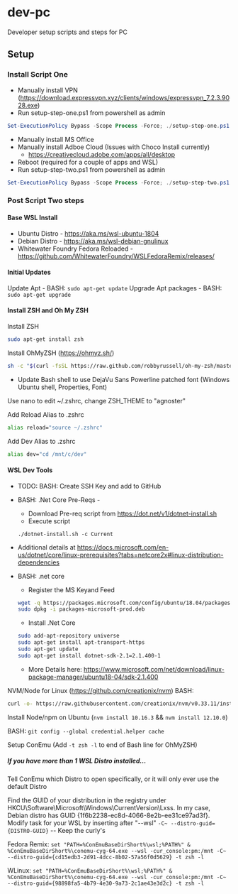# dev-pc

Developer setup scripts and steps for PC

## Setup

### Install Script One

- Manually install VPN (https://download.expressvpn.xyz/clients/windows/expressvpn_7.2.3.9028.exe)
- Run setup-step-one.ps1 from powershell as admin

```powershell
Set-ExecutionPolicy Bypass -Scope Process -Force; ./setup-step-one.ps1
```

- Manually install MS Office
- Manually install Adboe Cloud (Issues with Choco Install currently)
  - https://creativecloud.adobe.com/apps/all/desktop
- Reboot (required for a couple of apps and WSL)
- Run setup-step-two.ps1 from powershell as admin

```powershell
Set-ExecutionPolicy Bypass -Scope Process -Force; ./setup-step-two.ps1
```

### Post Script Two steps

#### Base WSL Install

- Ubuntu Distro - https://aka.ms/wsl-ubuntu-1804
- Debian Distro - https://aka.ms/wsl-debian-gnulinux
- Whitewater Foundry Fedora Reloaded - https://github.com/WhitewaterFoundry/WSLFedoraRemix/releases/

#### Initial Updates

Update Apt - BASH: ```sudo apt-get update```
Upgrade Apt packages - BASH: ```sudo apt-get upgrade```

#### Install ZSH and Oh My ZSH

Install ZSH

```bash
sudo apt-get install zsh
```

Install OhMyZSH (https://ohmyz.sh/)

```bash
sh -c "$(curl -fsSL https://raw.github.com/robbyrussell/oh-my-zsh/master/tools/install.sh)"
```

- Update Bash shell to use DejaVu Sans Powerline patched font (Windows Ubuntu shell, Properties, Font)

Use nano to edit ~/.zshrc, change ZSH_THEME to "agnoster"

Add Reload Alias to .zshrc

```bash
alias reload="source ~/.zshrc"
```

Add Dev Alias to .zshrc
```bash
alias dev="cd /mnt/c/dev"
```

#### WSL Dev Tools

- TODO: BASH: Create SSH Key and add to GitHub
- BASH: .Net Core Pre-Reqs - 
  - Download Pre-req script from https://dot.net/v1/dotnet-install.sh
  - Execute script

  ```./dotnet-install.sh -c Current```

 - Additional details at https://docs.microsoft.com/en-us/dotnet/core/linux-prerequisites?tabs=netcore2x#linux-distribution-dependencies
- BASH: .net core
  - Register the MS Keyand Feed
  
  ```bash
  wget -q https://packages.microsoft.com/config/ubuntu/18.04/packages-microsoft-prod.deb -O packages-microsoft-prod.deb
  sudo dpkg -i packages-microsoft-prod.deb
  ```
  - Install .Net Core

  ```bash
  sudo add-apt-repository universe
  sudo apt-get install apt-transport-https
  sudo apt-get update
  sudo apt-get install dotnet-sdk-2.1=2.1.400-1
  ```

  - More Details here: https://www.microsoft.com/net/download/linux-package-manager/ubuntu18-04/sdk-2.1.400

NVM/Node for Linux (https://github.com/creationix/nvm) BASH: 

```bash
curl -o- https://raw.githubusercontent.com/creationix/nvm/v0.33.11/install.sh | bash
```

Install Node/npm on Ubuntu (```nvm install 10.16.3```  && ```nvm install 12.10.0```)

BASH: ```git config --global credential.helper cache```

Setup ConEmu (Add ```-t zsh -l``` to end of Bash line for OhMyZSH)
  
##### If you have more than 1 WSL Distro installed...

Tell ConEmu which Distro to open specifically, or it will only ever use the default Distro

Find the GUID of your distribution in the registry under  HKCU\Software\Microsoft\Windows\CurrentVersion\Lxss. In my case, Debian distro has GUID {1f6b2238-ec8d-4066-8e2b-ee31ce97ad3f}.
Modify task for your WSL by inserting after "--wsl" ```-C~ --distro-guid={DISTRO-GUID}```    -- Keep the curly's

Fedora Remix:
```set "PATH=%ConEmuBaseDirShort%\wsl;%PATH%" & %ConEmuBaseDirShort%\conemu-cyg-64.exe --wsl -cur_console:pm:/mnt -C~ --distro-guid={cd15edb3-2d91-4dcc-8b02-57a56f0d5629} -t zsh -l```

WLinux:
```set "PATH=%ConEmuBaseDirShort%\wsl;%PATH%" & %ConEmuBaseDirShort%\conemu-cyg-64.exe --wsl -cur_console:pm:/mnt -C~ --distro-guid={98898fa5-4b79-4e30-9a73-2c1ae43e3d2c} -t zsh -l```
